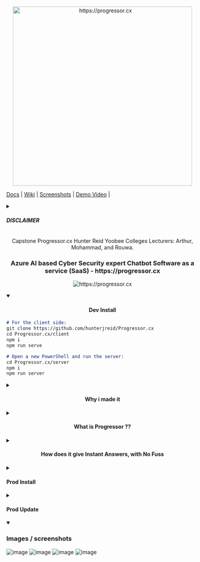 <br>
<p align="center">
    <img width="470" src="https://github.com/hunterjreid/Capstone/assets/62681404/d6f8f1ae-6f90-489e-9f13-e144f4024cab" alt="https://progressor.cx"/>

<p align="center">

    
 [Docs](READDOCS.md)  |
[Wiki](READWIKI.md) |
  [Screenshots](SCREENSHOT.md) | 
  <a href="https://github.com/hunterjreid/LearnPhotolithography/wiki/How-to-create-a-lesson">Demo Video</a> | </details>

<details closed>
    
<summary><h5>DISCLAIMER</h5></summary>


I'm the sole creator behind Progressor, taking on this project solo. I'm Hunter Reid, currently pursuing my capstone project at Yoobee Colleges. The guidance and support from my esteemed mentors—Arthur, Mohammad, and Rouwa—have been invaluable. Their insights have helped shape Progressor into the practical cybersecurity resource it is today.


<br>

</details>
    </p>
    <p  align="center">Capstone Progressor.cx Hunter Reid Yoobee Colleges Lecturers: Arthur, Mohammad, and Rouwa. </p>
    <h3  align="center">Azure AI based Cyber Security expert Chatbot Software as a service (SaaS) - https://progressor.cx</h3>

    



    
</p>









<p align="center">
    <img src="https://github.com/hunterjreid/Progressor.cx/assets/62681404/8397d5c4-828e-42bd-a5e5-75628c5a70e5" alt="https://progressor.cx"/>
</p>


<details open>

<summary><h4 style="text-align: center;">Dev Install</h4></summary>

```markdown
# For the client side:
git clone https://github.com/hunterjreid/Progressor.cx
cd Progressor.cx/client
npm i
npm run serve

# Open a new PowerShell and run the server:
cd Progressor.cx/server
npm i
npm run server
```
</details>

<details closed>

<summary><h4 style="text-align: center;">Why i made it</h4></summary>

Got a question about cybersecurity? Progressor has the answer. It's like asking a friend who knows all about online security. You'll get clear, easy-to-follow advice that empowers you to make smart choices and stay protected.

Progressor fits into your cybersecurity routine seamlessly. It's available online and on your mobile device whenever you need it. No complicated setups—just straightforward answers that help you navigate the world of cybersecurity confidently.

</details>


<details closed>

<summary><h4 style="text-align: center;">What is Progressor ??</h4></summary>



Progressor is your go-to solution for cybersecurity questions. It's like having a virtual cybersecurity expert on hand all the time. This smart chat bot uses AI to give you quick and accurate answers whenever you need them, helping you stay safe online.

With Progressor, you can stay ahead of potential cybersecurity threats. It keeps an eye on security data and patterns, giving you timely advice to prevent issues before they become big problems. Whether you're a tech pro or not, Progressor makes cybersecurity easy to understand and act on.

</details>

<details closed>

<summary><h4 style="text-align: center;">How does it give Instant Answers, with No Fuss</h4></summary>

<br>

Progressor is your go-to solution for cybersecurity questions. It's like having a virtual cybersecurity expert on hand all the time. This smart chat bot uses AI to give you quick and accurate answers whenever you need them, helping you stay safe online.

With Progressor, you can stay ahead of potential cybersecurity threats. It keeps an eye on security data and patterns, giving you timely advice to prevent issues before they become big problems. Whether you're a tech pro or not, Progressor makes cybersecurity easy to understand and act on.



</details>





<details closed>



<summary><h4>Prod Install</h4></summary>
## Prod Install



```js

apt-get install apache2 mysql-server mysql-client php -y 
wget https://dev.mysql.com/get/mysql-apt-config_0.8.24-1_all.deb

sudo mysql
ALTER USER 'root'@'localhost' IDENTIFIED WITH mysql_native_password by 'Q#ate#ke38297';

npm i vue@3.2.26






=================================

Ubuntu 20.04  LTS  x64

apt-get update && apt-get upgrade -y
apt-get install apache2 mysql-server mysql-client php -y

sudo mysql
ALTER USER 'root'@'localhost' IDENTIFIED WITH mysql_native_password by '4Lwerf[Z%';

apt install -y phpmyadmin
Leave password for phpmyadmin empty.

Upload files of Progressor.com git to var/www

Naviagte to /etc/apache2/apache2.conf
Add on new line: Include /etc/phpmyadmin/apache.conf

/sbin/iptables -A INPUT -t filter -p tcp --dport 80 -j ACCEPT

Naviagte to /etc/apache2/sites-available/000-default.conf
Change DocumentRoot /var/www/client/dist

apt-get update

reboot

systemctl start apache2

sudo curl -sL https://deb.nodesource.com/setup_19.x | sudo -E bash
apt-get install -y nodejs
npm install -g @vue/cli

Upload DB Via PHP MYADMIN

Change Server Config to Prod

Change src/App.vue Change api_prefix: "https://Progressor.com:8443",

cd /var/www/client

npm install
npm run build
npm run build <- Dist

cd /var/www/server

npm install
npm install -g forever
npm install -g nodemon
forever start server.js

sudo ufw allow 53
sudo ufw allow 22
sudo ufw allow 8443
sudo ufw allow 80/tcp
sudo ufw allow 8443/tcp

sudo ufw reload

systemctl start apache2

```

</details>



<details closed>

<summary><h4>Prod Update</h4></summary>

<br>

<h1><sub>Irw   <br>
Pass: LrewEHF)gj5      <br>
PHP Pass: erwof[Z%</sub></h1>



```js






cd /var/www/
rm -r client -f
rm -r server -f

Upload files of Progressor.com git to var/www

Switch server/server.js mode to production

Switch client/src/App.vue PREFIX_API to correct port "https://progressor.com:8443"

systemctl restart apache2


<I>reboot (optional)</i>


apt-get update

cd /var/www/client

npm install
npm run serve
npm run build

cd /var/www/server

npm install
npm install -g forever
forever start server.js

```
</details>
<details open>
    
<summary><h3>Images / screenshots</h3></summary>

![image](https://github.com/hunterjreid/Progressor.cx/assets/62681404/4cb49ee9-35e9-4072-a0e8-50edcd4caf6c)
![image](https://github.com/hunterjreid/Progressor.cx/assets/62681404/2947d7e0-4e65-47b8-a46f-fa053e0b4009)
![image](https://github.com/hunterjreid/Progressor.cx/assets/62681404/2bd94d55-a0f2-4f1c-af91-b1c7e97cee4c)
![image](https://github.com/hunterjreid/Progressor.cx/assets/62681404/d16a8879-c7fc-465d-9bcd-6c4328eb2a98)

<br>



